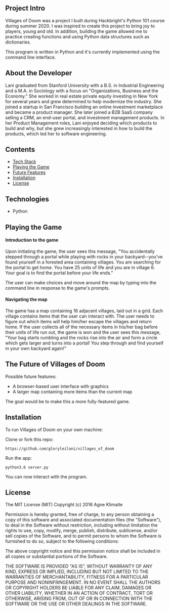 ## Project Intro
Villages of Doom was a project I built during Hackbright's Python 101 course during summer 2020. I was inspired to create this project to bring joy to players, young and old. In addition, building the game allowed me to practice creating functions and using Python data structures such as dictionaries. 

This program is written in Python and it's currently implemented using the command line interface.

## About the Developer
Lani graduated from Stanford University with a B.S. in Industrial Engineering and a M.A. in Sociology with a focus on "Organizations, Business and the Economy." She worked in real estate private equity investing in New York for several years and grew determined to help modernize the industry. She joined a startup in San Francisco building an online investment marketplace and became a product manager. She later joined a B2B SaaS company selling a CRM, an end-user portal, and investment management products. In her Product Management roles, Lani enjoyed deciding which products to build and why, but she grew increasingly interested in how to build the products, which led her to software engineering.


## Contents
* [Tech Stack](#tech-stack)
* [Playing the Game](#playing-the-game)
* [Future Features](#future)
* [Installation](#installation)
* [License](#license)

## <a name="tech-stack"></a>Technologies
* Python

## <a name="playing-the-game"></a>Playing the Game

#### Introduction to the game
Upon initiating the game, the user sees this message, "You accidentally stepped through a portal while playing with rocks in your backyard--you've found yourself in a forested area containing villages. You are searching for the portal to get home. You have 25 units of life and you are in village 6. Your goal is to find the portal before your life ends."

The user can make choices and move around the map by typing into the command line in response to the game's prompts. 

#### Navigating the map
The game has a map containing 16 adjacent villages, laid out in a grid. Each village contains items that the user can interact with. The user needs to figure out which items will help him/her escape the villages and return home. If the user collects all of the necessary items in his/her bag before their units of life run out, the game is won and the user sees this message, "Your bag starts rumbling and the rocks rise into the air and form a circle which gets larger and turns into a portal! You step through and find yourself in your own backyard again!"


## <a name="future"></a>The Future of Villages of Doom
Possible future features:
* A browser-based user interface with graphics
* A larger map containing more items than the current map

The goal would be to make this a more fully-featured game.

## <a name="installation"></a>Installation
To run Villages of Doom on your own machine: 

Clone or fork this repo:
```
https://github.com/gloryleilani/villages_of_doom
```



Run the app:

```
python3.6 server.py
```

You can now interact with the program. 

## <a name="license"></a>License
The MIT License (MIT) Copyright (c) 2016 Agne Klimaite

Permission is hereby granted, free of charge, to any person obtaining a copy of this software and associated documentation files (the "Software"), to deal in the Software without restriction, including without limitation the rights to use, copy, modify, merge, publish, distribute, sublicense, and/or sell copies of the Software, and to permit persons to whom the Software is furnished to do so, subject to the following conditions:

The above copyright notice and this permission notice shall be included in all copies or substantial portions of the Software.

THE SOFTWARE IS PROVIDED "AS IS", WITHOUT WARRANTY OF ANY KIND, EXPRESS OR IMPLIED, INCLUDING BUT NOT LIMITED TO THE WARRANTIES OF MERCHANTABILITY, FITNESS FOR A PARTICULAR PURPOSE AND NONINFRINGEMENT. IN NO EVENT SHALL THE AUTHORS OR COPYRIGHT HOLDERS BE LIABLE FOR ANY CLAIM, DAMAGES OR OTHER LIABILITY, WHETHER IN AN ACTION OF CONTRACT, TORT OR OTHERWISE, ARISING FROM, OUT OF OR IN CONNECTION WITH THE SOFTWARE OR THE USE OR OTHER DEALINGS IN THE SOFTWARE.